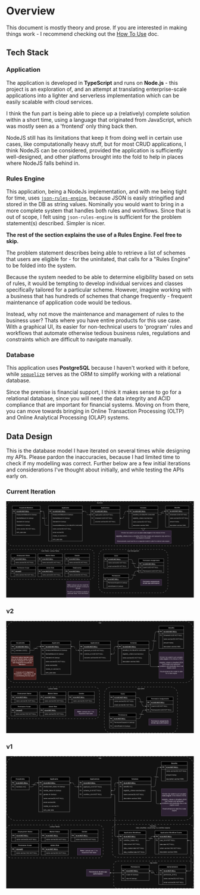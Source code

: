 # Overview

This document is mostly theory and prose. If you are interested in making things work - I recommend checking out the [How To Use](./how-to-use.md) doc.

## Tech Stack

### Application

The application is developed in **TypeScript** and runs on **Node.js** - this project is an exploration of, and an attempt at translating enterprise-scale applications into a lighter and serverless implementation which can be easily scalable with cloud services.

I think the fun part is being able to piece up a (relatively) complete solution within a short time, using a language that originated from JavaScript, which was mostly seen as a 'frontend' only thing back then.

NodeJS still has its limitations that keep it from doing well in certain use cases, like computationally heavy stuff, but for most CRUD applications, I think NodeJS can be considered, provided the application is sufficiently well-designed, and other platfoms brought into the fold to help in places where NodeJS falls behind in.

### Rules Engine

This application, being a NodeJs implementation, and with me being tight for time, uses [```json-rules-engine```](https://www.npmjs.com/package/json-rules-engine), because JSON is easily stringified and stored in the DB as string values. Nominally you would want to bring in a more complete system that handles both rules and workflows. Since that is out of scope, I felt using ```json-rules-engine``` is sufficient for the problem statement(s) described. Simpler is nicer.

**The rest of the section explains the use of a Rules Engine. Feel free to skip.**

The problem statement describes being able to retrieve a list of schemes that users are eligible for - for the uninitated, that calls for a "Rules Engine" to be folded into the system.

Because the system needed to be able to determine eligibility based on sets of rules, it would be tempting to develop individual services and classes specifically tailored for a particular scheme. However, imagine working with a business that has hundreds of schemes that change frequently - frequent maintenance of application code would be tedious.

Instead, why not move the maintenance and management of rules to the business user? Thats where you have entire products for this use case. With a graphical UI, its easier for non-technical users to 'program' rules and workflows that automate otherwise tedious business rules, regulations and constraints which are difficult to navigate manually.

### Database

This application uses **PostgreSQL** because I haven't worked with it before, while [```sequelize```](https://sequelize.org/) serves as the ORM to simplify working with a relational database. 

Since the premise is financial support, I think it makes sense to go for a relational database, since you will need the data integrity and ACID compliance that are important for financial systems. Moving on from there, you can move towards bringing in Online Transaction Processing (OLTP) and Online Analytical Processing (OLAP) systems.

## Data Design

This is the database model I have iterated on several times while designing my APIs. Please pardon the inaccuracies, because I had limited time to check if my modelling was correct. Further below are a few initial iterations and considerations I've thought about initially, and while testing the APIs early on.

### Current Iteration

![v4](./img/schema-design-v4.png)

### v2

![v2](./img/schema-design-v2.png)

### v1

![v1](./img/schema-design-v1.png)
